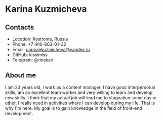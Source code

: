 # Karina Kuzmicheva
## Contacts
* Location: Kostroma, Russia
* Phone: +7-910-803-01-32
* Email: carinaekuzmicheva@yandex.ru
* GitHub: kissimiss
* Telegram: @rinakari
## About me
I am 23 years old, I work as a content manager. I have good interpersonal skills, am an excellent team worker and very willing to learn and develop new skills.
I think that my actual job will lead me to stagnation some day or other. 
I really need in activities where I can develop during my life. 
That is why I`m here. My goal is to gain knowledge in the field of front-end development.

